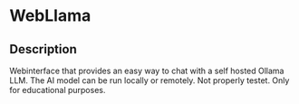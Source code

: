 # WebLlama
## Description
Webinterface that provides an easy way to chat with a self hosted Ollama LLM.
The AI model can be run locally or remotely.
Not properly testet. 
Only for educational purposes.

